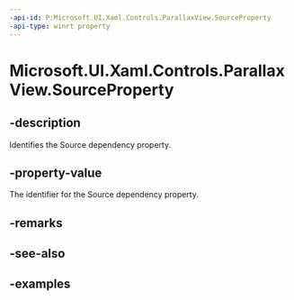 ```yaml
---
-api-id: P:Microsoft.UI.Xaml.Controls.ParallaxView.SourceProperty
-api-type: winrt property
---
```

<!-- Property syntax.
public DependencyProperty SourceProperty { get; }
-->

# Microsoft.UI.Xaml.Controls.ParallaxView.SourceProperty


## -description

Identifies the Source dependency property.


## -property-value

The identifier for the Source dependency property.


## -remarks


## -see-also


## -examples


